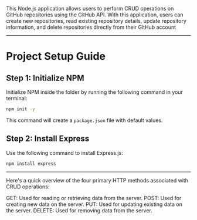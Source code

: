This Node.js application allows users to perform CRUD operations on GitHub repositories using the GitHub API. With this application, users can create new repositories, read existing repository details, update repository information, and delete repositories directly from their GitHub account

---

# Project Setup Guide

## Step 1: Initialize NPM

Initialize NPM inside the folder by running the following command in your terminal:

```bash
npm init -y
```

This command will create a `package.json` file with default values.

## Step 2: Install Express

Use the following command to install Express.js:

```bash
npm install express
```

---



Here's a quick overview of the four primary HTTP methods associated with CRUD operations:

GET: Used for reading or retrieving data from the server.
POST: Used for creating new data on the server.
PUT: Used for updating existing data on the server.
DELETE: Used for removing data from the server.